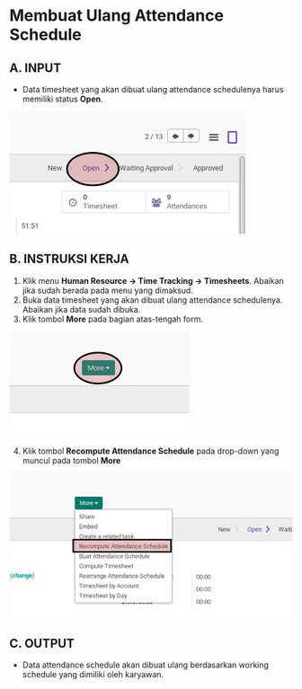 # Membuat Ulang Attendance Schedule

## A. INPUT

* Data timesheet yang akan dibuat ulang attendance schedulenya harus memiliki status **Open**.

![](../../img/timesheet/status-open.png)

## B. INSTRUKSI KERJA

1. Klik menu **Human Resource -> Time Tracking -> Timesheets**. Abaikan jika sudah berada pada menu yang dimaksud.
2. Buka data timesheet yang akan dibuat ulang attendance schedulenya. Abaikan jika data sudah dibuka.
3. Klik tombol **More** pada bagian atas-tengah form.

![](../../img/timesheet/tombol-more-form.png)

4. Klik tombol **Recompute Attendance Schedule** pada drop-down yang muncul pada tombol **More**

![](../../img/timesheet/tombol-recompute-schedule.png)

## C. OUTPUT

* Data attendance schedule akan dibuat ulang berdasarkan working schedule yang dimiliki oleh karyawan.
